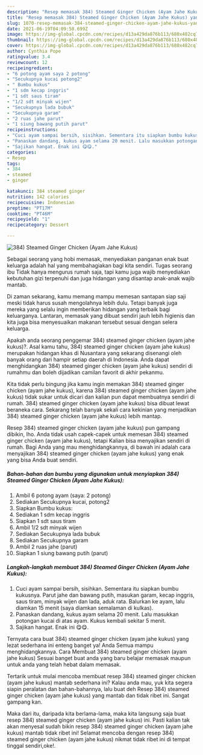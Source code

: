 ```yaml
---
description: "Resep memasak 384) Steamed Ginger Chicken (Ayam Jahe Kukus) yang enak Untuk Jualan"
title: "Resep memasak 384) Steamed Ginger Chicken (Ayam Jahe Kukus) yang enak Untuk Jualan"
slug: 1070-resep-memasak-384-steamed-ginger-chicken-ayam-jahe-kukus-yang-enak-untuk-jualan
date: 2021-06-19T04:09:58.699Z
image: https://img-global.cpcdn.com/recipes/d13a429da876b113/680x482cq70/384-steamed-ginger-chicken-ayam-jahe-kukus-foto-resep-utama.jpg
thumbnail: https://img-global.cpcdn.com/recipes/d13a429da876b113/680x482cq70/384-steamed-ginger-chicken-ayam-jahe-kukus-foto-resep-utama.jpg
cover: https://img-global.cpcdn.com/recipes/d13a429da876b113/680x482cq70/384-steamed-ginger-chicken-ayam-jahe-kukus-foto-resep-utama.jpg
author: Cynthia Pope
ratingvalue: 3.4
reviewcount: 12
recipeingredient:
- "6 potong ayam saya 2 potong"
- "Secukupnya kucai potong2"
- " Bumbu kukus"
- "1 sdm kecap inggris"
- "1 sdt saus tiram"
- "1/2 sdt minyak wijen"
- "Secukupnya lada bubuk"
- "Secukupnya garam"
- "2 ruas jahe parut"
- "1 siung bawang putih parut"
recipeinstructions:
- "Cuci ayam sampai bersih, sisihkan. Sementara itu siapkan bumbu kukusnya. Parut jahe dan bawang putih, masukan garam, kecap inggris, saus tiram, minyak wijen dan lada, aduk rata. Balurkan ke ayam, lalu diamkan 15 menit (saya diamkan semalaman di kulkas)."
- "Panaskan dandang, kukus ayam selama 20 menit. Lalu masukkan potongan kucai di atas ayam. Kukus kembali sekitar 5 menit."
- "Sajikan hangat. Enak ini 😋😋."
categories:
- Resep
tags:
- 384
- steamed
- ginger

katakunci: 384 steamed ginger 
nutrition: 142 calories
recipecuisine: Indonesian
preptime: "PT17M"
cooktime: "PT46M"
recipeyield: "1"
recipecategory: Dessert

---
```



![384) Steamed Ginger Chicken (Ayam Jahe Kukus)](https://img-global.cpcdn.com/recipes/d13a429da876b113/680x482cq70/384-steamed-ginger-chicken-ayam-jahe-kukus-foto-resep-utama.jpg)

Sebagai seorang yang hobi memasak, menyediakan panganan enak buat keluarga adalah hal yang membahagiakan bagi kita sendiri. Tugas seorang ibu Tidak hanya mengurus rumah saja, tapi kamu juga wajib menyediakan kebutuhan gizi terpenuhi dan juga hidangan yang disantap anak-anak wajib mantab.

Di zaman  sekarang, kamu memang mampu memesan santapan siap saji meski tidak harus susah mengolahnya lebih dulu. Tetapi banyak juga mereka yang selalu ingin memberikan hidangan yang terbaik bagi keluarganya. Lantaran, memasak yang dibuat sendiri jauh lebih higienis dan kita juga bisa menyesuaikan makanan tersebut sesuai dengan selera keluarga. 



Apakah anda seorang penggemar 384) steamed ginger chicken (ayam jahe kukus)?. Asal kamu tahu, 384) steamed ginger chicken (ayam jahe kukus) merupakan hidangan khas di Nusantara yang sekarang disenangi oleh banyak orang dari hampir setiap daerah di Indonesia. Anda dapat menghidangkan 384) steamed ginger chicken (ayam jahe kukus) sendiri di rumahmu dan boleh dijadikan camilan favorit di akhir pekanmu.

Kita tidak perlu bingung jika kamu ingin memakan 384) steamed ginger chicken (ayam jahe kukus), karena 384) steamed ginger chicken (ayam jahe kukus) tidak sukar untuk dicari dan kalian pun dapat membuatnya sendiri di rumah. 384) steamed ginger chicken (ayam jahe kukus) bisa dibuat lewat beraneka cara. Sekarang telah banyak sekali cara kekinian yang menjadikan 384) steamed ginger chicken (ayam jahe kukus) lebih mantap.

Resep 384) steamed ginger chicken (ayam jahe kukus) pun gampang dibikin, lho. Anda tidak usah capek-capek untuk memesan 384) steamed ginger chicken (ayam jahe kukus), tetapi Kalian bisa menyajikan sendiri di rumah. Bagi Anda yang mau menghidangkannya, di bawah ini adalah cara menyajikan 384) steamed ginger chicken (ayam jahe kukus) yang enak yang bisa Anda buat sendiri.

<!--inarticleads1-->

##### Bahan-bahan dan bumbu yang digunakan untuk menyiapkan 384) Steamed Ginger Chicken (Ayam Jahe Kukus):

1. Ambil 6 potong ayam (saya: 2 potong)
1. Sediakan Secukupnya kucai, potong2
1. Siapkan  Bumbu kukus:
1. Sediakan 1 sdm kecap inggris
1. Siapkan 1 sdt saus tiram
1. Ambil 1/2 sdt minyak wijen
1. Sediakan Secukupnya lada bubuk
1. Sediakan Secukupnya garam
1. Ambil 2 ruas jahe (parut)
1. Siapkan 1 siung bawang putih (parut)




<!--inarticleads2-->

##### Langkah-langkah membuat 384) Steamed Ginger Chicken (Ayam Jahe Kukus):

1. Cuci ayam sampai bersih, sisihkan. Sementara itu siapkan bumbu kukusnya. Parut jahe dan bawang putih, masukan garam, kecap inggris, saus tiram, minyak wijen dan lada, aduk rata. Balurkan ke ayam, lalu diamkan 15 menit (saya diamkan semalaman di kulkas).
1. Panaskan dandang, kukus ayam selama 20 menit. Lalu masukkan potongan kucai di atas ayam. Kukus kembali sekitar 5 menit.
1. Sajikan hangat. Enak ini 😋😋.




Ternyata cara buat 384) steamed ginger chicken (ayam jahe kukus) yang lezat sederhana ini enteng banget ya! Anda Semua mampu menghidangkannya. Cara Membuat 384) steamed ginger chicken (ayam jahe kukus) Sesuai banget buat anda yang baru belajar memasak maupun untuk anda yang telah hebat dalam memasak.

Tertarik untuk mulai mencoba membuat resep 384) steamed ginger chicken (ayam jahe kukus) mantab sederhana ini? Kalau anda mau, yuk kita segera siapin peralatan dan bahan-bahannya, lalu buat deh Resep 384) steamed ginger chicken (ayam jahe kukus) yang mantab dan tidak ribet ini. Sangat gampang kan. 

Maka dari itu, daripada kita berlama-lama, maka kita langsung saja buat resep 384) steamed ginger chicken (ayam jahe kukus) ini. Pasti kalian tak akan menyesal sudah bikin resep 384) steamed ginger chicken (ayam jahe kukus) mantab tidak ribet ini! Selamat mencoba dengan resep 384) steamed ginger chicken (ayam jahe kukus) nikmat tidak ribet ini di tempat tinggal sendiri,oke!.

